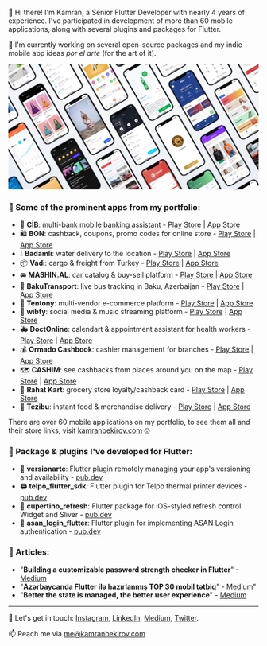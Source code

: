 👋 Hi there! I'm Kamran, a Senior Flutter Developer with nearly 4 years of experience. I've participated in development of more than 60 mobile applications, along with several plugins and packages for Flutter.

🌱 I'm currently working on several open-source packages and my indie mobile app ideas *por el arte* (for the art of it).

![Portfolio](https://raw.githubusercontent.com/kamranbekirovyz/kamranbekirovyz/main/kamran-portfolio.jpg)

### 🚀 Some of the prominent apps from my portfolio:
- 🏦 **CİB**: multi-bank mobile banking assistant - [Play Store](https://play.google.com/store/apps/details?id=az.cib.app) | [App Store](https://apps.apple.com/us/app/cib-az/id1541577214)
- 🛍️ **BON**: cashback, coupons, promo codes for online store - [Play Store](https://play.google.com/store/apps/details?id=com.bonpara.app) | [App Store](https://apps.apple.com/us/app/bonpara/id1636142117)
- 💧 **Badamlı**: water delivery to the location - [Play Store](https://play.google.com/store/apps/details?id=az.badamli.app) | [App Store](https://apps.apple.com/az/app/badaml%C4%B1/id1627914279)
- 📦 **Vadi**: cargo & freight from Turkey - [Play Store](https://play.google.com/store/apps/details?id=az.vadi.app) | [App Store](https://apps.apple.com/az/app/vadi-karqo/id1605375862)
- 🚘 **MASHIN.AL**: car catalog & buy-sell platform - [Play Store](https://play.google.com/store/apps/details?id=ventures.al.mashinal) | [App Store](https://apps.apple.com/ru/app/mashin-al-ma%C5%9F%C4%B1n-elanlar%C4%B1/id1588371190)
- 🚌 **BakuTransport**: live bus tracking in Baku, Azerbaijan - [Play Store](https://play.google.com/store/apps/details?id=app.bakutransport) | [App Store](https://apps.apple.com/us/app/bakutransport/id6444778640)
- 👕 **Tentony**: multi-vendor e-commerce platform - [Play Store](https://play.google.com/store/apps/details?id=com.tentony.app) | [App Store](https://apps.apple.com/az/app/tentony/id1630425777)
- 🎵 **wibty**: social media & music streaming platform - [Play Store](https://play.google.com/store/apps/details?id=com.wibty.wibty) | [App Store](https://apps.apple.com/az/app/wibty/id1568298650)
- 🚑 **DoctOnline**: calendart & appointment assistant for health workers - [Play Store](https://play.google.com/store/apps/details?id=com.doctazer.flutterAndroid) | [App Store](https://apps.apple.com/az/app/doctonline/id1487301839)
- 💰 **Ormado Cashbook**: cashier management for branches - [Play Store](https://play.google.com/store/apps/details?id=com.ormado.app) | [App Store](https://apps.apple.com/kw/app/ormado-operations/id1529717238)
- 🗺️ **CASHIM**: see cashbacks from places around you on the map - [Play Store](https://play.google.com/store/apps/details?id=az.cashim.app) | [App Store](https://apps.apple.com/us/app/cashim/id1621054850)
- 🏪 **Rahat Kart**: grocery store loyalty/cashback card - [Play Store](https://play.google.com/store/apps/details?id=frazex.com.inloya.rahat) | [App Store](https://apps.apple.com/us/app/rahat-kart/id1478512091)
- 🚚 **Tezibu**: instant food & merchandise delivery - [Play Store](https://play.google.com/store/apps/details?id=com.frazex.a7575.tezibu.client) | [App Store](https://apps.apple.com/az/app/tezibu-online-super-market/id1518022392)

There are over 60 mobile applications on my portfolio, to see them all and their store links, visit [kamranbekirov.com](https://kamranbekirov.com) 🤓

### 🔌 Package & plugins I've developed for Flutter:
- 🔢 **versionarte**: Flutter plugin remotely managing your app's versioning and availability - [pub.dev](https://pub.dev/packages/versionarte)
- 🖨 **telpo_flutter_sdk**: Flutter plugin for Telpo thermal printer devices - [pub.dev](https://pub.dev/packages/telpo_flutter_sdk)
- 🔄 **cupertino_refresh**: Flutter package for iOS-styled refresh control Widget and Sliver - [pub.dev](https://pub.dev/packages/cupertino_refresh)
- 🔑 **asan_login_flutter**: Flutter plugin for implementing ASAN Login authentication - [pub.dev](https://pub.dev/packages/asan_login_flutter)

### 📝 Articles:
- "**Building a customizable password strength checker in Flutter**" -[Medium](https://medium.com/@kamranbekirovyz/ac219650305a)
- "**Azərbaycanda Flutter ilə hazırlanmış TOP 30 mobil tətbiq**" - [Medium](https://medium.com/@kamranbekirovyz/78bf69a7e0c5)"
- "**Better the state is managed, the better user experience**" - [Medium](https://medium.com/design-bootcamp/ded901259012)

---

💬 Let's get in touch: [Instagram](https://instagram.com/kamranbekirovyz), [LinkedIn](https://linkedin.com/in/kamranbekirovyz), [Medium](https://medium.com/@kamranbekirovyz), [Twitter](https://twitter.com/kamranbekirovyz).

📫 Reach me via [me@kamranbekirov.com](mailto:me@kamranbekirov.com)
